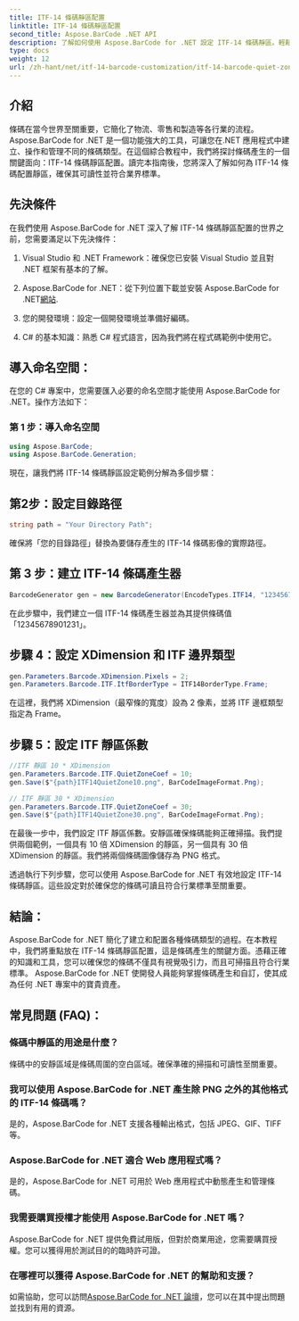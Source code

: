 ```yaml
---
title: ITF-14 條碼靜區配置
linktitle: ITF-14 條碼靜區配置
second_title: Aspose.BarCode .NET API
description: 了解如何使用 Aspose.BarCode for .NET 設定 ITF-14 條碼靜區。輕鬆確保可讀性和合規性。
type: docs
weight: 12
url: /zh-hant/net/itf-14-barcode-customization/itf-14-barcode-quiet-zone-configuration/
---
```


## 介紹

條碼在當今世界至關重要，它簡化了物流、零售和製造等各行業的流程。 Aspose.BarCode for .NET 是一個功能強大的工具，可讓您在.NET 應用程式中建立、操作和管理不同的條碼類型。在這個綜合教程中，我們將探討條碼產生的一個關鍵面向：ITF-14 條碼靜區配置。讀完本指南後，您將深入了解如何為 ITF-14 條碼配置靜區，確保其可讀性並符合業界標準。

## 先決條件

在我們使用 Aspose.BarCode for .NET 深入了解 ITF-14 條碼靜區配置的世界之前，您需要滿足以下先決條件：

1. Visual Studio 和 .NET Framework：確保您已安裝 Visual Studio 並且對 .NET 框架有基本的了解。

2.  Aspose.BarCode for .NET：從下列位置下載並安裝 Aspose.BarCode for .NET[網站](https://releases.aspose.com/barcode/net/).

3. 您的開發環境：設定一個開發環境並準備好編碼。

4. C# 的基本知識：熟悉 C# 程式語言，因為我們將在程式碼範例中使用它。

## 導入命名空間：

在您的 C# 專案中，您需要匯入必要的命名空間才能使用 Aspose.BarCode for .NET。操作方法如下：

### 第 1 步：導入命名空間

```csharp
using Aspose.BarCode;
using Aspose.BarCode.Generation;
```

現在，讓我們將 ITF-14 條碼靜區設定範例分解為多個步驟：

## 第2步：設定目錄路徑

```csharp
string path = "Your Directory Path";
```

確保將「您的目錄路徑」替換為要儲存產生的 ITF-14 條碼影像的實際路徑。

## 第 3 步：建立 ITF-14 條碼產生器

```csharp
BarcodeGenerator gen = new BarcodeGenerator(EncodeTypes.ITF14, "12345678901231");
```

在此步驟中，我們建立一個 ITF-14 條碼產生器並為其提供條碼值「12345678901231」。

## 步驟 4：設定 XDimension 和 ITF 邊界類型

```csharp
gen.Parameters.Barcode.XDimension.Pixels = 2;
gen.Parameters.Barcode.ITF.ItfBorderType = ITF14BorderType.Frame;
```

在這裡，我們將 XDimension（最窄條的寬度）設為 2 像素，並將 ITF 邊框類型指定為 Frame。

## 步驟 5：設定 ITF 靜區係數

```csharp
//ITF 靜區 10 * XDimension
gen.Parameters.Barcode.ITF.QuietZoneCoef = 10;
gen.Save($"{path}ITF14QuietZone10.png", BarCodeImageFormat.Png);

// ITF 靜區 30 * XDimension
gen.Parameters.Barcode.ITF.QuietZoneCoef = 30;
gen.Save($"{path}ITF14QuietZone30.png", BarCodeImageFormat.Png);
```

在最後一步中，我們設定 ITF 靜區係數。安靜區確保條碼能夠正確掃描。我們提供兩個範例，一個具有 10 倍 XDimension 的靜區，另一個具有 30 倍 XDimension 的靜區。我們將兩個條碼圖像儲存為 PNG 格式。

透過執行下列步驟，您可以使用 Aspose.BarCode for .NET 有效地設定 ITF-14 條碼靜區。這些設定對於確保您的條碼可讀且符合行業標準至關重要。

## 結論：

Aspose.BarCode for .NET 簡化了建立和配置各種條碼類型的過程。在本教程中，我們將重點放在 ITF-14 條碼靜區配置，這是條碼產生的關鍵方面。憑藉正確的知識和工具，您可以確保您的條碼不僅具有視覺吸引力，而且可掃描且符合行業標準。 Aspose.BarCode for .NET 使開發人員能夠掌握條碼產生和自訂，使其成為任何 .NET 專案中的寶貴資產。

## 常見問題 (FAQ)：

### 條碼中靜區的用途是什麼？
條碼中的安靜區域是條碼周圍的空白區域。確保準確的掃描和可讀性至關重要。

### 我可以使用 Aspose.BarCode for .NET 產生除 PNG 之外的其他格式的 ITF-14 條碼嗎？
是的，Aspose.BarCode for .NET 支援各種輸出格式，包括 JPEG、GIF、TIFF 等。

### Aspose.BarCode for .NET 適合 Web 應用程式嗎？
是的，Aspose.BarCode for .NET 可用於 Web 應用程式中動態產生和管理條碼。

### 我需要購買授權才能使用 Aspose.BarCode for .NET 嗎？
Aspose.BarCode for .NET 提供免費試用版，但對於商業用途，您需要購買授權。您可以獲得用於測試目的的臨時許可證。

### 在哪裡可以獲得 Aspose.BarCode for .NET 的幫助和支援？
如需協助，您可以訪問[Aspose.BarCode for .NET 論壇](https://forum.aspose.com/c/barcode/13)，您可以在其中提出問題並找到有用的資源。

